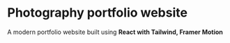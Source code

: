 # Photography portfolio website

A modern portfolio website built using **React with Tailwind, Framer Motion** 